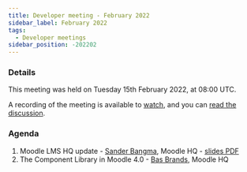```yaml
---
title: Developer meeting - February 2022
sidebar_label: February 2022
tags:
  - Developer meetings
sidebar_position: -202202
---
```

### Details

This meeting was held on Tuesday 15th February 2022, at 08:00 UTC.

A recording of the meeting is available to
[watch](https://moodle.org/mod/bigbluebuttonbn/view.php?id=8596), and you can
[read the discussion](https://moodle.org/mod/forum/discuss.php?d=431482).

### Agenda

1. Moodle LMS HQ update - [Sander Bangma](https://moodle.org/user/view.php?id=2356736&course=5), Moodle HQ - [slides PDF](https://docs.moodle.org/dev/:File:Community_Dev_Meeting_-_LMS_Update_-_Feb_2022.pdf)
1. The Component Library in Moodle 4.0 - [Bas Brands](https://moodle.org/user/view.php?id=907814&course=5), Moodle HQ
